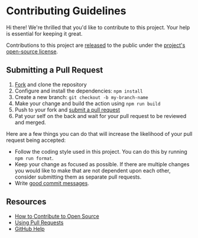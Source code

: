 # Contributing Guidelines

Hi there! We're thrilled that you'd like to contribute to this project. Your help is essential for keeping it great.

Contributions to this project are [released](https://help.github.com/articles/github-terms-of-service/#6-contributions-under-repository-license) to the public under the [project's open-source license](../LICENSE).

## Submitting a Pull Request

1. [Fork](https://github.com/maximelafarie/spamtoberfest/fork) and clone the repository
1. Configure and install the dependencies: `npm install`
1. Create a new branch: `git checkout -b my-branch-name`
1. Make your change and build the action using `npm run build`
1. Push to your fork and [submit a pull request](https://github.com/maximelafarie/spamtoberfest/compare)
1. Pat your self on the back and wait for your pull request to be reviewed and merged.

Here are a few things you can do that will increase the likelihood of your pull request being accepted:

- Follow the coding style used in this project. You can do this by running `npm run format`.
- Keep your change as focused as possible. If there are multiple changes you would like to make that are not dependent upon each other, consider submitting them as separate pull requests.
- Write [good commit messages](http://tbaggery.com/2008/04/19/a-note-about-git-commit-messages.html).

## Resources

- [How to Contribute to Open Source](https://opensource.guide/how-to-contribute/)
- [Using Pull Requests](https://help.github.com/articles/about-pull-requests/)
- [GitHub Help](https://help.github.com)
